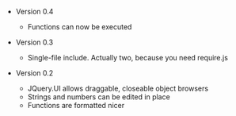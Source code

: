 * Version 0.4
    * Functions can now be executed

* Version 0.3
    * Single-file include.  Actually two, because you need require.js

* Version 0.2
    * JQuery.UI allows draggable, closeable object browsers
    * Strings and numbers can be edited in place
    * Functions are formatted nicer

